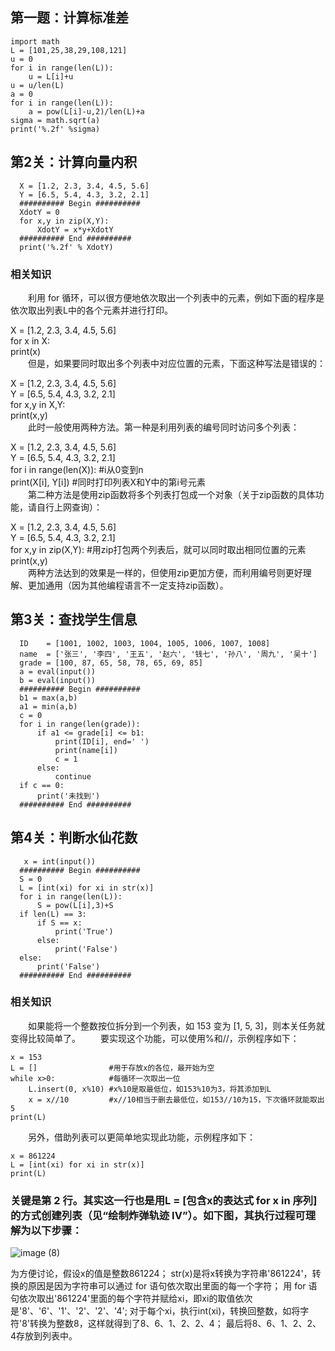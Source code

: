 ##  第一题：计算标准差  ##

    import math
    L = [101,25,38,29,108,121]
    u = 0
    for i in range(len(L)):
        u = L[i]+u
    u = u/len(L)
    a = 0
    for i in range(len(L)):
        a = pow(L[i]-u,2)/len(L)+a
    sigma = math.sqrt(a)
    print('%.2f' %sigma)
    
##  第2关：计算向量内积  ##

      X = [1.2, 2.3, 3.4, 4.5, 5.6]
      Y = [6.5, 5.4, 4.3, 3.2, 2.1]
      ########## Begin ##########
      XdotY = 0
      for x,y in zip(X,Y):
          XdotY = x*y+XdotY
      ########## End ##########
      print('%.2f' % XdotY)
      
### 相关知识
　　利用 for 循环，可以很方便地依次取出一个列表中的元素，例如下面的程序是依次取出列表L中的各个元素并进行打印。  

X = [1.2, 2.3, 3.4, 4.5, 5.6]  
for x in X:  
    print(x)  
　　但是，如果要同时取出多个列表中对应位置的元素，下面这种写法是错误的：  

X = [1.2, 2.3, 3.4, 4.5, 5.6]  
Y = [6.5, 5.4, 4.3, 3.2, 2.1]  
for x,y in X,Y:  
    print(x,y)  
　　此时一般使用两种方法。第一种是利用列表的编号同时访问多个列表：  

X = [1.2, 2.3, 3.4, 4.5, 5.6]  
Y = [6.5, 5.4, 4.3, 3.2, 2.1]  
for i in range(len(X)): #i从0变到n  
    print(X[i], Y[i])   #同时打印列表X和Y中的第i号元素  
　　第二种方法是使用zip函数将多个列表打包成一个对象（关于zip函数的具体功能，请自行上网查询）：  

X = [1.2, 2.3, 3.4, 4.5, 5.6]  
Y = [6.5, 5.4, 4.3, 3.2, 2.1]  
for x,y in zip(X,Y): #用zip打包两个列表后，就可以同时取出相同位置的元素  
    print(x,y)  
　　两种方法达到的效果是一样的，但使用zip更加方便，而利用编号则更好理解、更加通用（因为其他编程语言不一定支持zip函数）。
      
      
      
   


##  第3关：查找学生信息  ##

      ID    = [1001, 1002, 1003, 1004, 1005, 1006, 1007, 1008]
      name  = ['张三', '李四', '王五', '赵六', '钱七', '孙八', '周九', '吴十']
      grade = [100, 87, 65, 58, 78, 65, 69, 85]
      a = eval(input())
      b = eval(input())
      ########## Begin ##########
      b1 = max(a,b)
      a1 = min(a,b)
      c = 0
      for i in range(len(grade)):
          if a1 <= grade[i] <= b1:
              print(ID[i], end=' ')
              print(name[i])
              c = 1
          else:
              continue
      if c == 0:
          print('未找到')
      ########## End ##########
      
      
      
      
      
 ##  第4关：判断水仙花数  ##
 
       x = int(input())
      ########## Begin ##########
      S = 0
      L = [int(xi) for xi in str(x)]
      for i in range(len(L)):
          S = pow(L[i],3)+S
      if len(L) == 3:
          if S == x:
              print('True')
          else:
              print('False')
      else:
          print('False')
      ########## End ##########

 
 
 
 ### 相关知识
　　如果能将一个整数按位拆分到一个列表，如 153 变为 [1, 5, 3]，则本关任务就变得比较简单了。
　　要实现这个功能，可以使用%和//，示例程序如下：  


    x = 153  
    L = []                #用于存放x的各位，最开始为空  
    while x>0:            #每循环一次取出一位  
        L.insert(0, x%10) #x%10是取最低位，如153%10为3，将其添加到L  
        x = x//10         #x//10相当于删去最低位，如153//10为15，下次循环就能取出5  
    print(L)  
    
    
　　另外，借助列表可以更简单地实现此功能，示例程序如下：  


    x = 861224  
    L = [int(xi) for xi in str(x)]  
    print(L)  

### 关键是第 2 行。其实这一行也是用L = [包含x的表达式 for x in 序列]的方式创建列表（见“绘制炸弹轨迹 IV”）。如下图，其执行过程可理解为以下步骤：  
 
 
 ![image (8)](https://user-images.githubusercontent.com/99107924/160620236-f46b61f1-6795-4af4-8d22-f4e2e790734b.png)

 
为方便讨论，假设x的值是整数861224；
str(x)是将x转换为字符串'861224'，转换的原因是因为字符串可以通过 for 语句依次取出里面的每一个字符；
用 for 语句依次取出'861224'里面的每个字符并赋给xi，即xi的取值依次是'8'、'6'、'1'、'2'、'2'、'4';
对于每个xi，执行int(xi)，转换回整数，如将字符'8'转换为整数8，这样就得到了8、6、1、2、2、4；
最后将8、6、1、2、2、4存放到列表中。
 
 
 
 
 
 
 
 
 
 
